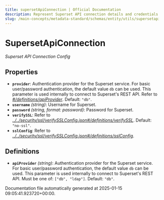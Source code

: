 ```yaml
---
title: supersetApiConnection | Official Documentation
description: Represent Superset API connection details and credentials for dashboard ingestion configuration.
slug: /main-concepts/metadata-standard/schemas/entity/utils/supersetapiconnection
---
```


# SupersetApiConnection

*Superset API Connection Config*

## Properties

- **`provider`**: Authentication provider for the Superset service. For basic user/password authentication, the default value `db` can be used. This parameter is used internally to connect to Superset's REST API. Refer to *[#/definitions/apiProvider](#definitions/apiProvider)*. Default: `"db"`.
- **`username`** *(string)*: Username for Superset.
- **`password`** *(string, format: password)*: Password for Superset.
- **`verifySSL`**: Refer to *[../../security/ssl/verifySSLConfig.json#/definitions/verifySSL](#/../security/ssl/verifySSLConfig.json#/definitions/verifySSL)*. Default: `"no-ssl"`.
- **`sslConfig`**: Refer to *[../../security/ssl/verifySSLConfig.json#/definitions/sslConfig](#/../security/ssl/verifySSLConfig.json#/definitions/sslConfig)*.
## Definitions

- **`apiProvider`** *(string)*: Authentication provider for the Superset service. For basic user/password authentication, the default value `db` can be used. This parameter is used internally to connect to Superset's REST API. Must be one of: `["db", "ldap"]`. Default: `"db"`.


Documentation file automatically generated at 2025-01-15 09:05:41.923720+00:00.
